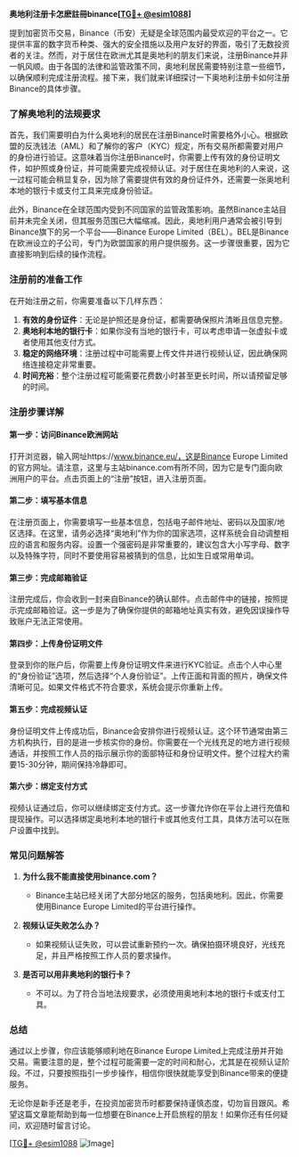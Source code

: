 **奥地利注册卡怎麽註冊binance[[TG💪+ @esim1088](https://t.me/s/esim1088)]**

提到加密货币交易，Binance（币安）无疑是全球范围内最受欢迎的平台之一。它提供丰富的数字货币种类、强大的安全措施以及用户友好的界面，吸引了无数投资者的关注。然而，对于居住在欧洲尤其是奥地利的朋友们来说，注册Binance并非一帆风顺。由于各国的法律和监管政策不同，奥地利居民需要特别注意一些细节，以确保顺利完成注册流程。接下来，我们就来详细探讨一下奥地利注册卡如何注册Binance的具体步骤。

### 了解奥地利的法规要求

首先，我们需要明白为什么奥地利的居民在注册Binance时需要格外小心。根据欧盟的反洗钱法（AML）和了解你的客户（KYC）规定，所有交易所都需要对用户的身份进行验证。这意味着当你注册Binance时，你需要上传有效的身份证明文件，如护照或身份证，并可能需要完成视频认证。对于居住在奥地利的人来说，这一过程可能会稍显复杂，因为除了需要提供有效的身份证件外，还需要一张奥地利本地的银行卡或支付工具来完成身份验证。

此外，Binance在全球范围内受到不同国家的监管政策影响。虽然Binance主站目前并未完全关闭，但其服务范围已大幅缩减。因此，奥地利用户通常会被引导到Binance旗下的另一个平台——Binance Europe Limited（BEL）。BEL是Binance在欧洲设立的子公司，专门为欧盟国家的用户提供服务。这一步骤很重要，因为它直接影响到后续的操作流程。

### 注册前的准备工作

在开始注册之前，你需要准备以下几样东西：

1. **有效的身份证件**：无论是护照还是身份证，都需要确保照片清晰且信息完整。
2. **奥地利本地的银行卡**：如果你没有当地的银行卡，可以考虑申请一张虚拟卡或者使用其他支付方式。
3. **稳定的网络环境**：注册过程中可能需要上传文件并进行视频认证，因此确保网络连接稳定非常重要。
4. **时间充裕**：整个注册过程可能需要花费数小时甚至更长时间，所以请预留足够的时间。

### 注册步骤详解

#### 第一步：访问Binance欧洲网站

打开浏览器，输入网址https://www.binance.eu/，这是Binance Europe Limited的官方网址。请注意，这里与主站binance.com有所不同，因为它是专门面向欧洲用户的平台。点击页面上的“注册”按钮，进入注册页面。

#### 第二步：填写基本信息

在注册页面上，你需要填写一些基本信息，包括电子邮件地址、密码以及国家/地区选择。在这里，请务必选择“奥地利”作为你的国家选项，这样系统会自动调整相应的语言和服务内容。设置一个强密码是非常重要的，建议包含大小写字母、数字以及特殊字符，同时不要使用容易被猜到的信息，比如生日或常用单词。

#### 第三步：完成邮箱验证

注册完成后，你会收到一封来自Binance的确认邮件。点击邮件中的链接，按照提示完成邮箱验证。这一步是为了确保你提供的邮箱地址真实有效，避免因误操作导致账户无法正常使用。

#### 第四步：上传身份证明文件

登录到你的账户后，你需要上传身份证明文件来进行KYC验证。点击个人中心里的“身份验证”选项，然后选择“个人身份验证”。上传正面和背面的照片，确保文件清晰可见。如果文件格式不符合要求，系统会提示你重新上传。

#### 第五步：完成视频认证

身份证明文件上传成功后，Binance会安排你进行视频认证。这个环节通常由第三方机构执行，目的是进一步核实你的身份。你需要在一个光线充足的地方进行视频通话，并按照工作人员的指示展示你的面部特征和身份证明文件。整个过程大约需要15-30分钟，期间保持冷静即可。

#### 第六步：绑定支付方式

视频认证通过后，你可以继续绑定支付方式。这一步骤允许你在平台上进行充值和提现操作。可以选择绑定奥地利本地的银行卡或其他支付工具，具体方法可以在账户设置中找到。

### 常见问题解答

1. **为什么我不能直接使用binance.com？**
   - Binance主站已经关闭了大部分地区的服务，包括奥地利。因此，你需要使用Binance Europe Limited的平台进行操作。

2. **视频认证失败怎么办？**
   - 如果视频认证失败，可以尝试重新预约一次。确保拍摄环境良好，光线充足，并且严格按照工作人员的要求操作。

3. **是否可以用非奥地利的银行卡？**
   - 不可以。为了符合当地法规要求，必须使用奥地利本地的银行卡或支付工具。

### 总结

通过以上步骤，你应该能够顺利地在Binance Europe Limited上完成注册并开始交易。需要注意的是，整个过程可能需要一定的时间和耐心，尤其是在视频认证阶段。不过，只要按照指引一步步操作，相信你很快就能享受到Binance带来的便捷服务。

无论你是新手还是老手，在投资加密货币时都要保持谨慎态度，切勿盲目跟风。希望这篇文章能帮助到每一位想要在Binance上开启旅程的朋友！如果你还有任何疑问，欢迎随时留言讨论。

[[TG💪+ @esim1088](https://t.me/s/esim1088) ![Image](https://i.postimg.cc/4NQfJmqS/Snipaste-2025-05-13-00-14-12.png)]